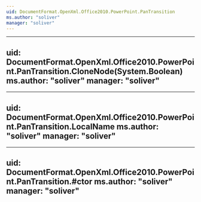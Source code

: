 ```yaml
---
uid: DocumentFormat.OpenXml.Office2010.PowerPoint.PanTransition
ms.author: "soliver"
manager: "soliver"
---
```


---
uid: DocumentFormat.OpenXml.Office2010.PowerPoint.PanTransition.CloneNode(System.Boolean)
ms.author: "soliver"
manager: "soliver"
---

---
uid: DocumentFormat.OpenXml.Office2010.PowerPoint.PanTransition.LocalName
ms.author: "soliver"
manager: "soliver"
---

---
uid: DocumentFormat.OpenXml.Office2010.PowerPoint.PanTransition.#ctor
ms.author: "soliver"
manager: "soliver"
---
